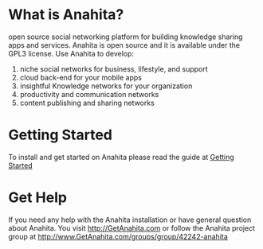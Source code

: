 What is Anahita?
================
open source social networking platform for building knowledge sharing apps and services. Anahita is open source and it is available under the GPL3 license. 
Use Anahita to develop:

1. niche social networks for business, lifestyle, and support
2. cloud back-end for your mobile apps
3. insightful Knowledge networks for your organization
4. productivity and communication networks
5. content publishing and sharing networks

Getting Started
================
To install and get started on Anahita please read the guide at [Getting Started](https://github.com/anahitasocial/anahita/wiki/Getting-started)

Get Help
=========
If you need any help with the Anahita installation or have general question about Anahita. 
You visit http://GetAnahita.com or follow the Anahita project group at http://www.GetAnahita.com/groups/group/42242-anahita
